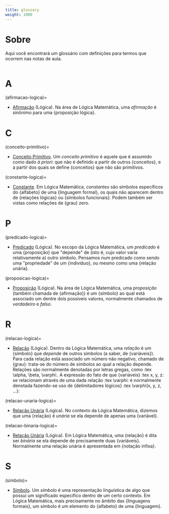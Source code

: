```yaml
---
title: glossary
weight: 1000
---
```


# Sobre

Aqui você encontrará um glossário com definições para termos que ocorrem nas notas de aula.

```{toc}
```

# A

(afirmacao-logica)= 
- [Afirmação](#afirmacao-logica) (Lógica). Na área de Lógica Matemática, uma _afirmação_ é sinônimo para uma {proposição lógica}. 

# C

(conceito-primitivo)=
- [Conceito Primitivo](#conceito-primitivo). Um _conceito primitivo_ é aquele que é assumido como dado _à priori_: que não é definido a partir de outros {conceitos}, e a partir dos quais se define {conceitos} que não são primitivos.

(constante-logica)=
- [Constante](#constante-logica). Em Lógica Matemática, _constantes_ são símbolos específicos do {alfabeto} de uma {linguagem formal}, os quais não aparecem dentro de {relações lógicas} ou {símbolos funcionais}. Podem também ser vistas como relações de {grau} zero.

# P

(predicado-logica)=
- [Predicado](#predicado-logica) (Lógica). No escopo da Lógica Matemática, um _predicado_ é uma {proposição} que "depende" de (isto é, cujo valor varia relativamente a) outro símbolo. Pensamos num predicado como sendo uma "propriedade" de um {indivíduo}, ou mesmo como uma {relação unária}. 

(proposicao-logica)= 
- [Proposição](#proposicao-logica) (Lógica). Na área de Lógica Matemática, uma _proposição_ (também chamada de {afirmação}) é um {símbolo} ao qual está associado um dentre dois possíveis valores, normalmente chamados de _verdadeiro_ e _falso_.

# R

(relacao-logica)= 
- [Relação](#relacao-logica) (Lógica). Dentro da Lógica Matemática, uma _relação_ é um {símbolo} que _depende_ de outros símbolos (a saber, de {variáveis}). Para cada relação está associado um número não negativo, chamado de {grau}: trata-se do número de símbolos ao qual a relação depende. Relações são normalmente denotadas por letras gregas, como :tex \alpha, \beta, \varphi:. A expressão do fato de que {variáveis} :tex x, y, z: se relacionam através de uma dada relação :tex \varphi: é normalmente denotada fazendo-se uso de {delimitadores lógicos} :tex \varphi(x, y, z, ...): 

(relacao-unaria-logica)= 
- [Relação Unária](#relacao-logica) (Lógica). No contexto da Lógica Matemática, dizemos que uma  {relação} é _unária_ se ela depende de apenas uma {variável}.

(relacao-binaria-logica)=
- [Relação Unária](#relacao-logica) (Lógica). Em Lógica Matemática, uma {relação} é dita ser _binária_ se ela depende de precisamente duas {variáveis}. Normalmente uma relação unária é apresentada em {notação infixa}.

# S

(simbolo)= 
- [Símbolo](#simbolo). Um _símbolo_ é uma representação linguística de algo que possui um significado específico dentro de um certo contexto. Em Lógica Matemática, mais precisamente no âmbito das {linguagens formais}, um símbolo é um elemento do {alfabeto} de uma {linguagem}.
